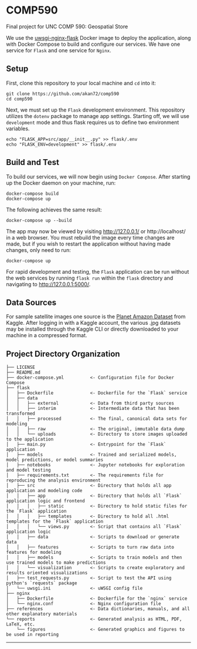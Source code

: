 COMP590
==============================

Final project for UNC COMP 590: Geospatial Store

We use the [uwsgi-nginx-flask](https://hub.docker.com/r/tiangolo/uwsgi-nginx-flask/) Docker image to deploy the application, along with Docker Compose to build and configure our services. We have one service for `Flask` and one service for `Nginx`.

Setup
------------
First, clone this repository to your local machine and `cd` into it: 
```
git clone https://github.com/akan72/comp590
cd comp590
```

Next, we must set up the `Flask` development environment. This repository utilizes the `dotenv` package to manage app settings. 
Starting off, we will use `development` mode and thus flask requires us to define two environment variables.

```
echo "FLASK_APP=src/app/__init__.py" >> flask/.env
echo "FLASK_ENV=development" >> flask/.env
```

Build and Test 
------------
To build our services, we will now begin using `Docker Compose`. After starting up the Docker daemon on your machine, run:

```
docker-compose build
docker-compose up 
```

The following achieves the same result:

```
docker-compose up --build
```
The app may now be viewed by visiting http://127.0.0.1/ or http://localhost/ in a web browser.
You must rebuild the image every time changes are made, but if you wish to restart the application without having made changes, only need to run:

```
docker-compose up
```

For rapid development and testing, the `Flask` application can be run without the web services by running `flask run` within the `flask` directory and navigating to http://127.0.0.1:5000/.

Data Sources
------------
For sample satellite images one source is the [Planet Amazon Dataset](https://www.kaggle.com/c/planet-understanding-the-amazon-from-space/data) from Kaggle. After logging in with a Kaggle account, the various .jpg datasets may be installed through the Kaggle CLI or directly downloaded to your machine in a compressed format.

Project Directory Organization
------------
```
├── LICENSE                     
├── README.md                   
├── docker-compose.yml          <- Configuration file for Docker Compose 
├── flask                        
│   ├── Dockerfile              <- Dockerfile for the `Flask` service
│   ├── data                    
│   │   ├── external            <- Data from third party sources
│   │   ├── interim             <- Intermediate data that has been transformed
│   │   ├── processed           <- The final, canonical data sets for modeling
│   │   ├── raw                 <- The original, immutable data dump
│   │   └── uploads             <- Directory to store images uploaded to the application
│   ├── main.py                 <- Entrypoint for the `Flask` application
│   ├── models                  <- Trained and serialized models, model predictions, or model summaries
│   ├── notebooks               <- Jupyter notebooks for exploration and model testing
│   ├── requirements.txt        <- The requirements file for reproducing the analysis environment
│   ├── src                     <- Directory that holds all app application and modeling code
│   │   ├── app                 <- Directory that holds all `Flask` application logic and frontend
│   │   │   ├── static          <- Directory to hold static files for the `Flask` application
│   │   │   ├── templates       <- Directory to hold all .html templates for the `Flask` application
│   │   │   └── views.py        <- Script that contains all `Flask` application logic
│   │   ├── data                <- Scripts to download or generate data
│   │   ├── features            <- Scripts to turn raw data into features for modeling
│   │   ├── models              <- Scripts to train models and then use trained models to make predictions
│   │   └── visualization       <- Scripts to create exploratory and results oriented visualizations
│   ├── test_requests.py        <- Script to test the API using python's `requests` package
│   └── uwsgi.ini               <- uWSGI config file
├── nginx                       
│   ├── Dockerfile              <- Dockerfile for the `nginx` service
│   └── nginx.conf              <- Nginx configuration file
├── references                  <- Data dictionaries, manuals, and all other explanatory materials
└── reports                     <- Generated analysis as HTML, PDF, LaTeX, etc.
    └── figures                 <- Generated graphics and figures to be used in reporting
```
--------
